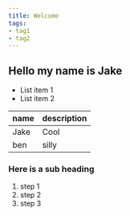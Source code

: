 ```yaml
---
title: Welcome
tags:
- tag1
- tag2
---
```


## Hello my name is Jake

* List item 1
* List item 2

name  | description
------|------------
Jake  | Cool
ben   | silly

### Here is a sub heading

1. step 1
1. step 2
1. step 3